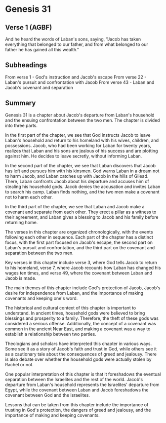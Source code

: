 # Genesis 31

## Verse 1 (AGBF)

And he heard the words of Laban's sons, saying, "Jacob has taken everything that belonged to our father, and from what belonged to our father he has gained all this wealth."

## Subheadings

From verse 1 - God's instruction and Jacob's escape
From verse 22 - Laban's pursuit and confrontation with Jacob
From verse 43 - Laban and Jacob's covenant and separation

## Summary

Genesis 31 is a chapter about Jacob's departure from Laban's household and the ensuing confrontation between the two men. The chapter is divided into three parts.

In the first part of the chapter, we see that God instructs Jacob to leave Laban's household and return to his homeland with his wives, children, and possessions. Jacob, who had been working for Laban for twenty years, realizes that Laban and his sons are jealous of his success and are plotting against him. He decides to leave secretly, without informing Laban.

In the second part of the chapter, we see that Laban discovers that Jacob has left and pursues him with his kinsmen. God warns Laban in a dream not to harm Jacob, and Laban catches up with Jacob in the hills of Gilead. There, Laban confronts Jacob about his departure and accuses him of stealing his household gods. Jacob denies the accusation and invites Laban to search his camp. Laban finds nothing, and the two men make a covenant not to harm each other.

In the third part of the chapter, we see that Laban and Jacob make a covenant and separate from each other. They erect a pillar as a witness to their agreement, and Laban gives a blessing to Jacob and his family before returning home.

The verses in this chapter are organized chronologically, with the events following each other in sequence. Each part of the chapter has a distinct focus, with the first part focused on Jacob's escape, the second part on Laban's pursuit and confrontation, and the third part on the covenant and separation between the two men.

Key verses in this chapter include verse 3, where God tells Jacob to return to his homeland, verse 7, where Jacob recounts how Laban has changed his wages ten times, and verse 49, where the covenant between Laban and Jacob is made.

The main themes of this chapter include God's protection of Jacob, Jacob's desire for independence from Laban, and the importance of making covenants and keeping one's word.

The historical and cultural context of this chapter is important to understand. In ancient times, household gods were believed to bring blessings and prosperity to a family. Therefore, the theft of these gods was considered a serious offense. Additionally, the concept of a covenant was common in the ancient Near East, and making a covenant was a way to establish a relationship between two parties.

Theologians and scholars have interpreted this chapter in various ways. Some see it as a story of Jacob's faith and trust in God, while others see it as a cautionary tale about the consequences of greed and jealousy. There is also debate over whether the household gods were actually stolen by Rachel or not.

One popular interpretation of this chapter is that it foreshadows the eventual separation between the Israelites and the rest of the world. Jacob's departure from Laban's household represents the Israelites' departure from Egypt, while the covenant between Laban and Jacob foreshadows the covenant between God and the Israelites.

Lessons that can be taken from this chapter include the importance of trusting in God's protection, the dangers of greed and jealousy, and the importance of making and keeping covenants.